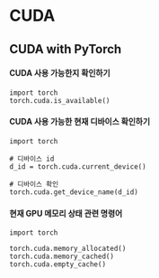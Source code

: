 # CUDA

## CUDA with PyTorch

#### CUDA 사용 가능한지 확인하기
```python3
import torch
torch.cuda.is_available()
```

#### CUDA 사용 가능한 현재 디바이스 확인하기
```python3
import torch

# 디바이스 id
d_id = torch.cuda.current_device()

# 디바이스 확인
torch.cuda.get_device_name(d_id)
```

#### 현재 GPU 메모리 상태 관련 명령어
```python3
import torch

torch.cuda.memory_allocated()
torch.cuda.memory_cached()
torch.cuda.empty_cache()
```

